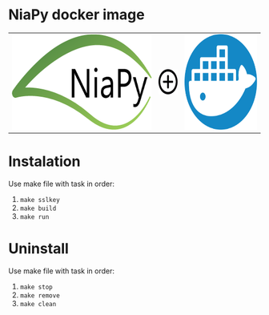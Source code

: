 # NiaPy docker image
<p align="center"> 
   <table width="100%" height="100%" align="center" valign="center">
	   <tr>
		   <td>
			   <img src=".images/NiaPyLogo.png" alt="NiaPy logo" height="191" width="367">
			 </td>
			 <td>
			   <img src=".images/plus-sign-in-circle.svg" alt="In combination with" height="50" width="50">
			 </td>
			 <td>
				 <img src=".images/icon-slack.svg" alt="Docker logo" height="191" width="191">
			 </td>
		 </tr>
   </table>
</p>

# Instalation
Use make file with task in order:
1. `make sslkey`
2. `make build`
3. `make run`

# Uninstall
Use make file with task in order:
1. `make stop`
2. `make remove`
3. `make clean`
